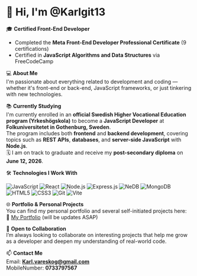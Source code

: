 # 👋 Hi, I'm @Karlgit13

🎓 **Certified Front-End Developer**  
- Completed the **Meta Front-End Developer Professional Certificate** (9 certifications)  
- Certified in **JavaScript Algorithms and Data Structures** via FreeCodeCamp

💻 **About Me**  
I'm passionate about everything related to development and coding — whether it's front-end or back-end, JavaScript frameworks, or just tinkering with new technologies.

📚 **Currently Studying**  
I'm currently enrolled in an **official Swedish Higher Vocational Education program (Yrkeshögskola)** to become a **JavaScript Developer** at **Folkuniversitetet in Gothenburg, Sweden**.  
The program includes both **frontend** and **backend development**, covering topics such as **REST APIs**, **databases**, and **server-side JavaScript** with **Node.js**.  
🗓️ I am on track to graduate and receive my **post-secondary diploma** on **June 12, 2026**.

🛠️ **Technologies I Work With**

![JavaScript](https://img.shields.io/badge/-JavaScript-F7DF1E?logo=javascript&logoColor=black&style=flat)
![React](https://img.shields.io/badge/-React-61DAFB?logo=react&logoColor=black&style=flat)
![Node.js](https://img.shields.io/badge/-Node.js-339933?logo=node.js&logoColor=white&style=flat)
![Express.js](https://img.shields.io/badge/-Express.js-000000?logo=express&logoColor=white&style=flat)
![NeDB](https://img.shields.io/badge/-NeDB-lightgrey?style=flat)
![MongoDB](https://img.shields.io/badge/-MongoDB-47A248?logo=mongodb&logoColor=white&style=flat)
![HTML5](https://img.shields.io/badge/-HTML5-E34F26?logo=html5&logoColor=white&style=flat)
![CSS3](https://img.shields.io/badge/-CSS3-1572B6?logo=css3&logoColor=white&style=flat)
![Git](https://img.shields.io/badge/-Git-F05032?logo=git&logoColor=white&style=flat)
![Vite](https://img.shields.io/badge/-Vite-646CFF?logo=vite&logoColor=white&style=flat)

🌐 **Portfolio & Personal Projects**  
You can find my personal portfolio and several self-initiated projects here:  
🔗 [My Portfolio](https://karlgit13.github.io/Personal-Portfolio/) (will be updates ASAP)

🤝 **Open to Collaboration**  
I’m always looking to collaborate on interesting projects that help me grow as a developer and deepen my understanding of real-world code.

📫 **Contact Me**  
Email: **Karl.vareskog@gmail.com**<br>
MobileNumber: **0733797567**
